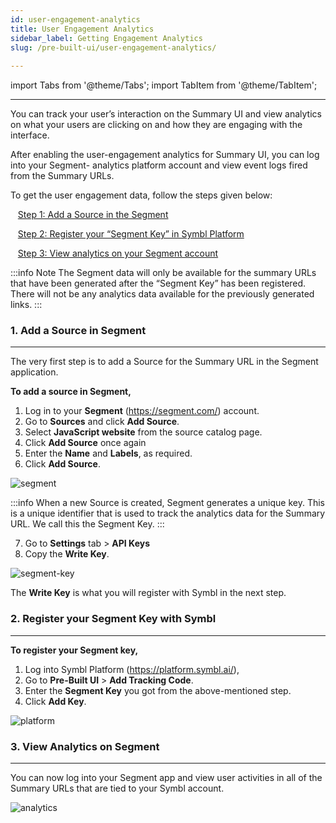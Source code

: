 ```yaml
---
id: user-engagement-analytics
title: User Engagement Analytics
sidebar_label: Getting Engagement Analytics
slug: /pre-built-ui/user-engagement-analytics/
 
---
```

 
import Tabs from '@theme/Tabs';
import TabItem from '@theme/TabItem';

---
You can track your user’s interaction on the Summary UI and view analytics on what your users are clicking on and how they are engaging with the interface. 

After enabling the user-engagement analytics for Summary UI, you can log into your Segment- analytics platform account and view event logs fired from the Summary URLs.

To get the user engagement data, follow the steps given below: 

&nbsp;&nbsp;  [Step 1: Add a Source in the Segment](#1-add-a-source-in-segment)<br/>

&nbsp;&nbsp;  [Step 2: Register your “Segment Key” in Symbl Platform](#2-register-your-segment-key-with-symbl)<br/>

&nbsp;&nbsp; [Step 3: View analytics on your Segment account](#3-view-analytics-on-segment)

:::info Note 
The Segment data will only be available for the summary URLs that have been generated after the “Segment Key” has been registered. There will not be any analytics data available for the previously generated links.
:::

### 1. Add a Source in Segment
---

The very first step is to add a Source for the Summary URL in the Segment application.  

**To add a source in Segment,**  
1. Log in to your **Segment** (https://segment.com/) account. 
2. Go to **Sources** and click **Add Source**. 
3. Select **JavaScript website** from the source catalog page.  
4. Click **Add Source** once again 
5. Enter the **Name** and **Labels**, as required. 
6. Click **Add Source**.

![segment](/img/source-set-up.png)

:::info
When a new Source is created, Segment generates a unique key. This is a unique identifier that is used to track the analytics data for the Summary URL. We call this the Segment Key.
:::

7. Go to **Settings** tab > **API Keys**
8. Copy the **Write Key**. 

![segment-key](/img/segment-key.png)

The **Write Key** is what you will register with Symbl in the next step.


### 2. Register your Segment Key with Symbl
---
**To register your Segment key,**
1. Log into Symbl Platform (https://platform.symbl.ai/), 
2. Go to **Pre-Built UI** > **Add Tracking Code**. 
3. Enter the **Segment Key** you got from the above-mentioned step. 
4. Click **Add Key**. 

![platform](/img/pre-built-ui-segment.png)

### 3. View Analytics on Segment
---
You can now log into your Segment app and view user activities in all of the Summary URLs that are tied to your Symbl account.

![analytics](/img/segment-analytics.png)

